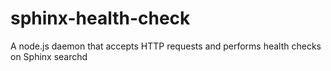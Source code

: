 # sphinx-health-check
A node.js daemon that accepts HTTP requests and performs health checks on Sphinx searchd
